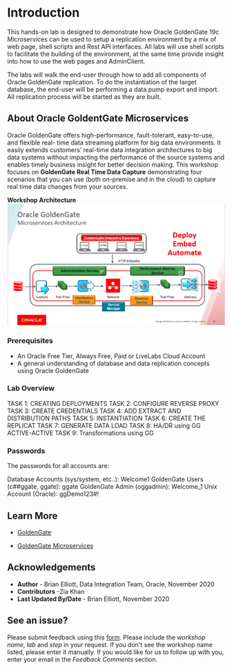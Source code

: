 # Introduction

This hands-on lab is designed to demonstrate how Oracle GoldenGate 19c Microservices can be used to setup a replication environment by a mix of web page, shell scripts and Rest API interfaces.  All labs will use shell scripts to facilitate the building of the environment, at the same time provide insight into how to use the web pages and AdminClient.

The labs will walk the end-user through how to add all components of Oracle GoldenGate replication.  To do the instantiation of the target database, the end-user will be performing a data pump export and import.  All replication process will be started as they are built.


## About Oracle GoldentGate Microservices
Oracle GoldenGate offers high-performance, fault-tolerant, easy-to-use, and flexible real- time data streaming platform for big data environments. It easily extends customers’ real-time data integration architectures to big data systems without impacting the performance of the source systems and enables timely business insight for better decision making. This workshop focuses on **GoldenGate Real Time Data Capture** demonstrating four scenarios that you can use (both on-premise and in the cloud) to capture real time data changes from your sources.

**Workshop Architecture**
    ![](./images/ggmicroservicesarchitecture.png)

### Prerequisites
* An Oracle Free Tier, Always Free, Paid or LiveLabs Cloud Account
* A general understanding of database and data replication concepts using Oracle GoldenGate

### Lab Overview

TASK 1: CREATING DEPLOYMENTS
TASK 2: CONFIGURE REVERSE PROXY
TASK 3: CREATE CREDENTIALS
TASK 4: ADD EXTRACT AND DISTRIBUTION PATHS
TASK 5: INSTANTIATION
TASK 6: CREATE THE REPLICAT
TASK 7: GENERATE DATA LOAD
TASK 8: HA/DR using GG ACTIVE-ACTIVE
TASK 9: Transformations using GG

### Passwords

The passwords for all accounts are:

Database Accounts (sys/system, etc..): Welcome1
GoldenGate Users (c##ggate, ggate): ggate
GoldenGate Admin (oggadmin): Welcome_1
Unix Account (Oracle): ggDemo123#!


## Learn More

* [GoldenGate](https://www.oracle.com/middleware/data-integration/goldengate/")

* [GoldenGate Microservices](https://docs.oracle.com/goldengate/c1230/gg-winux/GGCON/getting-started-oracle-goldengate.htm#GGCON-GUID-5DB7A5A1-EF00-4709-A14E-FF0ADC18E842")

## Acknowledgements
* **Author** - Brian Elliott, Data Integration Team, Oracle, November 2020
* **Contributors** -Zia Khan
* **Last Updated By/Date** - Brian Elliott, November 2020

## See an issue?
Please submit feedback using this [form](https://apexapps.oracle.com/pls/apex/f?p=133:1:::::P1_FEEDBACK:1). Please include the *workshop name*, *lab* and *step* in your request.  If you don't see the workshop name listed, please enter it manually. If you would like for us to follow up with you, enter your email in the *Feedback Comments* section.